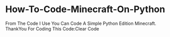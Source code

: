 # How-To-Code-Minecraft-On-Python
From The Code I Use You Can Code A Simple Python Edition Minecraft.
ThankYou For Coding This Code:Clear Code
